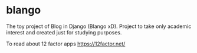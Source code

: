 # blango

The toy project of Blog in Django (Blango xD).
Project to take only academic interest and created just for studying purposes.


To read about 12 factor apps
https://12factor.net/ 
